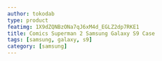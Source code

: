 ```yaml
---
author: tokodab
type: product
featimg: 1X9dZQNBzONa7qJ6xM4d_EGLZ2dp7RKE1
title: Comics Superman 2 Samsung Galaxy S9 Case
tags: [samsung, galaxy, s9]
category: [samsung]
---
```

